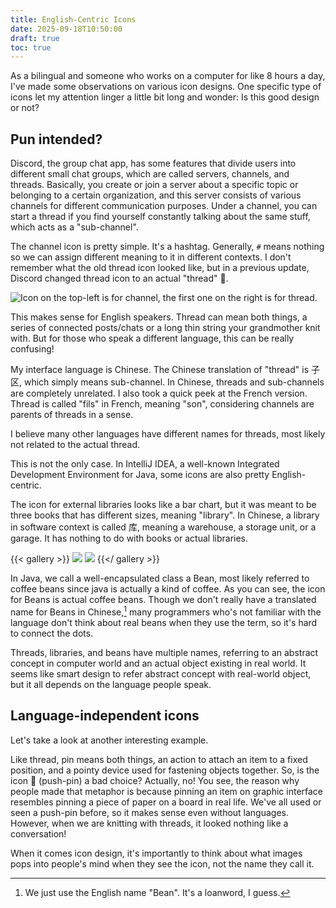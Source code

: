 ```yaml
---
title: English-Centric Icons
date: 2025-09-18T10:50:00
draft: true
toc: true
---
```


As a bilingual and someone who works on a computer for like 8 hours a day, I've made some observations on various icon designs. One specific type of icons let my attention linger a little bit long and wonder: Is this good design or not?<!--more-->

## Pun intended?

Discord, the group chat app, has some features that divide users into different small chat groups, which are called servers, channels, and threads. Basically, you create or join a server about a specific topic or belonging to a certain organization, and this server consists of various channels for different communication purposes. Under a channel, you can start a thread if you find yourself constantly talking about the same stuff, which acts as a "sub-channel".

The channel icon is pretty simple. It's a hashtag. Generally, `#` means nothing so we can assign different meaning to it in different contexts. I don't remember what the old thread icon looked like, but in a previous update, Discord changed thread icon to an actual "thread" 🧵.

![](https://image.guhub.cn/uPic/2025/09/PixPin_2025-09-18_11-13-45.png "Icon on the top-left is for channel, the first one on the right is for thread.")

This makes sense for English speakers. Thread can mean both things, a series of connected posts/chats or a long thin string your grandmother knit with. But for those who speak a different language, this can be really confusing!

My interface language is Chinese. The Chinese translation of "thread" is 子区, which simply means sub-channel. In Chinese, threads and sub-channels are completely unrelated. I also took a quick peek at the French version. Thread is called "fils" in French, meaning "son", considering channels are parents of threads in a sense.

I believe many other languages have different names for threads, most likely not related to the actual thread. 

This is not the only case. In IntelliJ IDEA, a well-known Integrated Development Environment for Java, some icons are also pretty English-centric.

The icon for external libraries looks like a bar chart, but it was meant to be three books that has different sizes, meaning "library". In Chinese, a library in software context is called 库, meaning a warehouse, a storage unit, or a garage. It has nothing to do with books or actual libraries.

{{< gallery >}}
![](https://image.guhub.cn/uPic/2025/09/idea-external-library.png)
![](https://image.guhub.cn/uPic/2025/09/PixPin_2025-09-18_11-12-26.png)
{{</ gallery >}}

In Java, we call a well-encapsulated class a Bean, most likely referred to coffee beans since java is actually a kind of coffee. As you can see, the icon for Beans is actual coffee beans. Though we don't really have a translated name for Beans in Chinese,[^1] many programmers who's not familiar with the language don't think about real beans when they use the term, so it's hard to connect the dots.

Threads, libraries, and beans have multiple names, referring to an abstract concept in computer world and an actual object existing in real world. It seems like smart design to refer abstract concept with real-world object, but it all depends on the language people speak.

## Language-independent icons

Let's take a look at another interesting example. 

Like thread, pin means both things, an action to attach an item to a fixed position, and a pointy device used for fastening objects together. So, is the icon 📌 (push-pin) a bad choice? Actually, no! You see, the reason why people made that metaphor is because pinning an item on graphic interface resembles pinning a piece of paper on a board in real life. We've all used or seen a push-pin before, so it makes sense even without languages. However, when we are knitting with threads, it looked nothing like a conversation!

When it comes icon design, it's importantly to think about what images pops into people's mind when they see the icon, not the name they call it.

[^1]: We just use the English name "Bean". It's a loanword, I guess.
